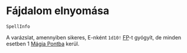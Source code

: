 # Fájdalom elnyomása

`SpellInfo`

A varázslat, amennyiben sikeres, E-nként `1d10!` [FP](character:fp)-t gyógyít, de minden esetben 1 [Mágia Pontba](character:mp) kerül.


